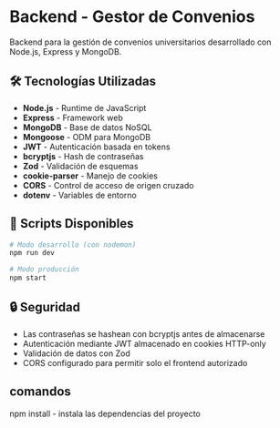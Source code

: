 # Backend - Gestor de Convenios

Backend para la gestión de convenios universitarios desarrollado con Node.js, Express y MongoDB.

## 🛠️ Tecnologías Utilizadas

- **Node.js** - Runtime de JavaScript
- **Express** - Framework web
- **MongoDB** - Base de datos NoSQL
- **Mongoose** - ODM para MongoDB
- **JWT** - Autenticación basada en tokens
- **bcryptjs** - Hash de contraseñas
- **Zod** - Validación de esquemas
- **cookie-parser** - Manejo de cookies
- **CORS** - Control de acceso de origen cruzado
- **dotenv** - Variables de entorno

## 📝 Scripts Disponibles

```bash
# Modo desarrollo (con nodemon)
npm run dev

# Modo producción
npm start
```

## 🔒 Seguridad

- Las contraseñas se hashean con bcryptjs antes de almacenarse
- Autenticación mediante JWT almacenado en cookies HTTP-only
- Validación de datos con Zod
- CORS configurado para permitir solo el frontend autorizado

## comandos 
npm install - instala las dependencias del proyecto